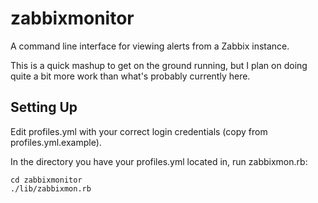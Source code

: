 # zabbixmonitor

A command line interface for viewing alerts from a Zabbix instance.

This is a quick mashup to get on the ground running, but I plan on doing quite
a bit more work than what's probably currently here.

## Setting Up

Edit profiles.yml with your correct login credentials (copy from profiles.yml.example).

In the directory you have your profiles.yml located in, run zabbixmon.rb:

    cd zabbixmonitor
    ./lib/zabbixmon.rb